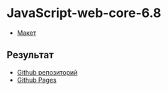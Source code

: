 # JavaScript-web-core-6.8

- [Макет](https://www.figma.com/design/NqsFlDwwWDy4kB67W19LiK/WebCore_FinalStyling--rus-?node-id=1370-312&t=3O6X3XhJMrS0IQ9m-1)

## Результат

- [Github репозиторий](https://github.com/Slava-Tsoy/JavaScript-web-core-6.8.git)
- [Github Pages](https://slava-tsoy.github.io/JavaScript-web-core-5.9/)